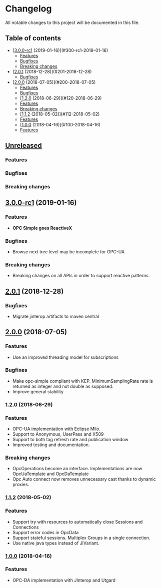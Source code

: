# Changelog
All notable changes to this project will be documented in this file.

## Table of contents

- [[3.0.0-rc1] (2019-01-16)](#300-rc1-2019-01-16)
	- [Features](#features)
	- [Bugfixes](#bugfixes)
	- [Breaking changes](#breaking-changes)
- [[2.0.1] (2018-12-28)](#201-2018-12-28)
	- [Bugfixes](#bugfixes-1)
- [[2.0.0] (2018-07-05)](#200-2018-07-05)
	- [Features](#features-1)
	- [Bugfixes](#bugfixes-2)
	- [[1.2.0] (2018-06-29)](#120-2018-06-29)
	- [Features](#features-2)
	- [Breaking changes](#breaking-changes-1)
	- [[1.1.2] (2018-05-02)](#112-2018-05-02)
	- [Features](#features-3)
	- [[1.0.0] (2018-04-16)](#100-2018-04-16)
	- [Features](#features-4)

## [Unreleased]

### Features
### Bugfixes
### Breaking changes

## [3.0.0-rc1] (2019-01-16)

### Features
- **OPC Simple goes ReactiveX**

### Bugfixes
- Browse next tree level may be incomplete for OPC-UA

### Breaking changes
- Breaking changes on all APIs in order to support reactive patterns.
      
## [2.0.1] (2018-12-28)

### Bugfixes
- Migrate jinterop artifacts to maven central

## [2.0.0] (2018-07-05)
### Features
- Use an improved threading model for subscriptions
### Bugfixes
- Make opc-simple compliant with KEP. MinimumSamplingRate rate is returned as integer and not double as supposed.
- Improve general stability

### [1.2.0] (2018-06-29)

### Features
- OPC-UA implementation with Eclipse Milo.
- Support to Anonymous, UserPass and X509
- Support to both tag refresh rate and publication window
- Improved testing and documentation.

### Breaking changes
- OpcOperations become an interface. Implementations are now OpcUaTemplate and OpcDaTemplate
- Opc Auto connect now removes unnecessary cast thanks to dynamic proxies.

### [1.1.2] (2018-05-02)

### Features

- Support try with resources to automatically close Sessions and Connections
- Support error codes in OpcData
- Support stateful sessions. Multiplex Groups in a single connection.
- Use native java types instead of JIVariant.

### [1.0.0] (2018-04-16)

### Features

- OPC-DA implementation with JInterop and Utgard

[Unreleased]: https://github.com/Hurence/opc-simple/compare/master...develop
[1.0.0]: https://github.com/Hurence/opc-simple/compare/7051ad30c02643a50827668b6f50066744e1204c...1.0.0
[1.1.2]: https://github.com/Hurence/opc-simple/compare/1.0.0...1.1.2
[1.2.0]: https://github.com/Hurence/opc-simple/compare/1.1.2...1.2.0
[2.0.0]: https://github.com/Hurence/opc-simple/compare/2.0.0...1.2.0
[2.0.1]: https://github.com/Hurence/opc-simple/compare/2.0.0...2.0.1
[3.0.0-rc1]: https://github.com/Hurence/opc-simple/compare/3.0.0-rc1...2.0.1


